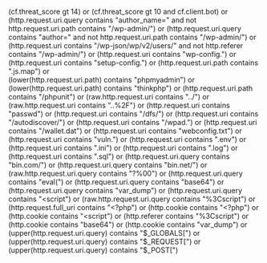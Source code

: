(cf.threat_score gt 14) or 
(cf.threat_score gt 10 and cf.client.bot) or
(http.request.uri.query contains "author_name=" and not http.request.uri.path contains "/wp-admin/") or 
(http.request.uri.query contains "author=" and not http.request.uri.path contains "/wp-admin/") or 
(http.request.uri contains "/wp-json/wp/v2/users/" and not http.referer contains "/wp-admin/") or 
(http.request.uri contains "wp-config.") or (http.request.uri contains "setup-config.") or 
(http.request.uri.path contains ".js.map") or  
(lower(http.request.uri.path) contains "phpmyadmin") or 
(lower(http.request.uri.path) contains "thinkphp") or 
(http.request.uri.path contains "/phpunit") or 
(raw.http.request.uri contains "../") or (raw.http.request.uri contains "..%2F") or 
(http.request.uri contains "passwd") or 
(http.request.uri contains "/dfs/") or 
(http.request.uri contains "/autodiscover/") or 
(http.request.uri contains "/wpad.") or 
(http.request.uri contains "/wallet.dat") or 
(http.request.uri contains "webconfig.txt") or 
(http.request.uri contains "vuln.") or 
(http.request.uri contains ".env") or (http.request.uri contains ".ini") or (http.request.uri contains ".log") or (http.request.uri contains ".sql") or
(http.request.uri.query contains "bin.com/") or (http.request.uri.query contains "bin.net/") or (raw.http.request.uri.query contains "?%00") or 
(http.request.uri.query contains "eval(") or (http.request.uri.query contains "base64") or (http.request.uri.query contains "var_dump") or 
(http.request.uri.query contains "<script") or (raw.http.request.uri.query contains "%3Cscript") or 
(http.request.full_uri contains "<?php") or 
(http.cookie contains "<?php") or 
(http.cookie contains "<script") or (http.referer contains "%3Cscript") or 
(http.cookie contains "base64") or (http.cookie contains "var_dump") or 
(upper(http.request.uri.query) contains "$_GLOBALS[") or 
(upper(http.request.uri.query) contains "$_REQUEST[") or 
(upper(http.request.uri.query) contains "$_POST[")
